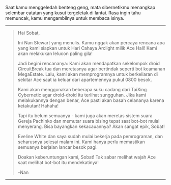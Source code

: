 Saat kamu menggeledah benteng geng, mata sibernetikmu menangkap selembar catatan yang kusut tergeletak di lantai. Rasa ingin tahu memuncak, kamu mengambilnya untuk membaca isinya.

---

> Hai Sobat,
>
> Ini Nan Stewart yang menulis. Kamu nggak akan percaya rencana apa yang kami siapkan untuk Hari Cahaya Arclight milik Ace Hall! Kami akan melakukan lelucon paling gila!
>
> Jadi begini rencananya: Kami akan mendapatkan sekelompok droid CircuitBreak tua dan meretasnya agar bertindak seperti bot keamanan MegaEstate. Lalu, kami akan memprogramnya untuk berkeliaran di sekitar Ace saat ia keluar dari apartemennya pukul 0800 besok.
>
> Kami akan menggunakan beberapa suku cadang dari TaiXing Cybernetic agar droid-droid itu terlihat sungguhan. Jika kami melakukannya dengan benar, Ace pasti akan basah celananya karena ketakutan! Hahaha!
>
> Tapi itu belum semuanya - kami juga akan meretas sistem suara Gereja Pachinko dan memutar suara bising tepat saat bot-bot mulai menyerang. Bisa bayangkan kekacauannya? Akan sangat epik, Sobat!
>
> Eveline White dan saya sudah mulai bekerja pada pemrograman, dan seharusnya selesai malam ini. Kami hanya perlu memastikan semuanya berjalan lancar besok pagi.
>
> Doakan keberuntungan kami, Sobat! Tak sabar melihat wajah Ace saat melihat bot-bot itu mendekatinya!
>
> -Nan

---
